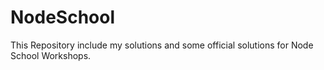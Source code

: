 # NodeSchool
This Repository include my solutions and some official solutions for Node School Workshops.

